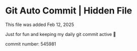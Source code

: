 # Git Auto Commit | Hidden File

This file was added Feb 12, 2025

Just for fun and keeping my daily git commit active 🤪

commit number: 545981
